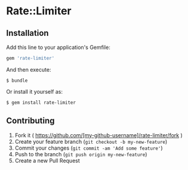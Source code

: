 # Rate::Limiter

## Installation

Add this line to your application's Gemfile:

```ruby
gem 'rate-limiter'
```

And then execute:

    $ bundle

Or install it yourself as:

    $ gem install rate-limiter

## Contributing

1. Fork it ( https://github.com/[my-github-username]/rate-limiter/fork )
2. Create your feature branch (`git checkout -b my-new-feature`)
3. Commit your changes (`git commit -am 'Add some feature'`)
4. Push to the branch (`git push origin my-new-feature`)
5. Create a new Pull Request
